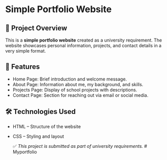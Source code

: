 # Simple Portfolio Website

## 📌 Project Overview
This is a **simple portfolio website** created as a university requirement. The website showcases personal information, projects, and contact details in a very simple format. 

## 🎨 Features
- Home Page: Brief introduction and welcome message.
- About Page: Information about me, my background, and skills.
- Projects Page: Display of school projects with descriptions.
- Contact Page: Section for reaching out via email or social media.


## 🛠️ Technologies Used
- HTML – Structure of the website
- CSS – Styling and layout
  
  ✅ *This project is submitted as part of university requirements.*
#   M y p o r t f o l i o  
 